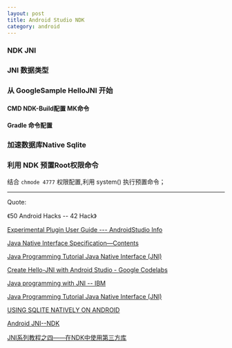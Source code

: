 ```yaml
---
layout: post
title: Android Studio NDK
category: android
---
```



###  NDK JNI




###  JNI 数据类型




###  从 GoogleSample HelloJNI 开始


####  CMD  NDK-Build配置 MK命令


####  Gradle 命令配置



###  加速数据库Native Sqlite



###  利用 NDK 预置Root权限命令


结合 `chmode 4777` 权限配置,利用 system() 执行预置命令；





---

Quote:

《50 Android Hacks -- 42 Hack》

[Experimental Plugin User Guide --- AndroidStudio Info](http://tools.android.com/tech-docs/new-build-system/gradle-experimental)

[Java Native Interface Specification—Contents](http://docs.oracle.com/javase/7/docs/technotes/guides/jni/spec/jniTOC.html)

[Java Programming Tutorial
Java Native Interface (JNI)](https://www3.ntu.edu.sg/home/ehchua/programming/java/JavaNativeInterface.html)


[Create Hello-JNI with Android Studio - Google Codelabs](https://codelabs.developers.google.com/codelabs/android-studio-jni/index.html?index=..%2F..%2Findex#0)

[Java programming with JNI -- IBM](http://www.ibm.com/developerworks/java/tutorials/j-jni/j-jni.html)

[Java Programming Tutorial  Java Native Interface (JNI)](https://www3.ntu.edu.sg/home/ehchua/programming/java/JavaNativeInterface.html)

[USING SQLITE NATIVELY ON ANDROID](http://blog.kdehairy.com/using-sqlite-natively-on-android/)

[Android JNI--NDK](http://www.cnblogs.com/skywang12345/archive/2013/05/23/3092812.html)

[JNI系列教程之四——在NDK中使用第三方库](http://blog.whyun.com/posts/jnindk/use-thrid-part-library-in-ndk/)
